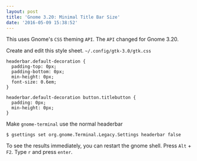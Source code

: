 ```yaml
---
layout: post
title: 'Gnome 3.20: Minimal Title Bar Size'
date: '2016-05-09 15:38:52'
---
```


This uses Gnome's `CSS` theming `API`. The `API` changed for Gnome 3.20.

Create and edit this style sheet.
`~/.config/gtk-3.0/gtk.css`

```
headerbar.default-decoration {
  padding-top: 0px;
  padding-bottom: 0px;
  min-height: 0px;
  font-size: 0.6em;
}

headerbar.default-decoration button.titlebutton {
  padding: 0px;
  min-height: 0px;
}
```

Make `gnome-terminal` use the normal headerbar

```
$ gsettings set org.gnome.Terminal.Legacy.Settings headerbar false
```

To see the results immediately, you can restart the gnome shell.
Press `Alt` + `F2`.
Type `r` and press `enter`.